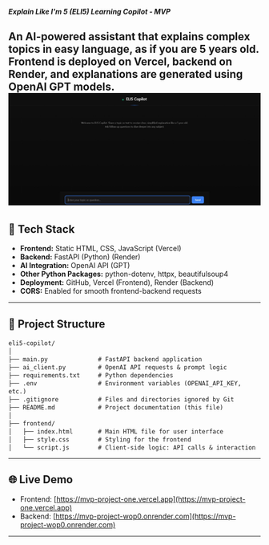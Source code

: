 
***Explain Like I'm 5 (ELI5) Learning Copilot - MVP***

An AI-powered assistant that explains complex topics in easy language, as if you are 5 years old.  
Frontend is deployed on Vercel, backend on Render, and explanations are generated using OpenAI GPT models.
![alt text](<WhatsApp Image 2025-09-04 at 12.07.28_c1e945be.jpg>)
---

## 🚀 Tech Stack

- **Frontend:** Static HTML, CSS, JavaScript (Vercel)
- **Backend:** FastAPI (Python) (Render)
- **AI Integration:** OpenAI API (GPT)
- **Other Python Packages:** python-dotenv, httpx, beautifulsoup4
- **Deployment:** GitHub, Vercel (Frontend), Render (Backend)
- **CORS:** Enabled for smooth frontend-backend requests

---

## 📁 Project Structure

```
eli5-copilot/
│
├── main.py              # FastAPI backend application
├── ai_client.py         # OpenAI API requests & prompt logic
├── requirements.txt     # Python dependencies
├── .env                 # Environment variables (OPENAI_API_KEY, etc.)
├── .gitignore           # Files and directories ignored by Git
├── README.md            # Project documentation (this file)
│
├── frontend/
│   ├── index.html       # Main HTML file for user interface
│   ├── style.css        # Styling for the frontend
│   └── script.js        # Client-side logic: API calls & interaction
```

---

## 🌐 Live Demo

- Frontend: [https://mvp-project-one.vercel.app](https://mvp-project-one.vercel.app)
- Backend: [https://mvp-project-wop0.onrender.com](https://mvp-project-wop0.onrender.com)

---

